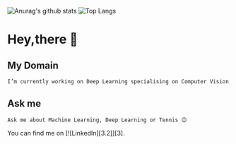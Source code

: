 ![Anurag's github stats](https://github-readme-stats.vercel.app/api?username=yogkul2000&show_icons=true&theme=dark)
![[Top Langs](https://github-readme-stats.vercel.app/api/top-langs/?username=yogkul2000)](https://github.com/anuraghazra/github-readme-stats)
# Hey,there 👋

## My Domain
```bash
I’m currently working on Deep Learning specialising on Computer Vision problems.
```

## Ask me
```
Ask me about Machine Learning, Deep Learning or Tennis 😉
```

<!-- Actual text -->

You can find me on [![LinkedIn][3.2]][3].

<!-- Icons -->

[2.2]: https://raw.githubusercontent.com/MartinHeinz/MartinHeinz/master/linkedin-3-16.png (LinkedIn icon without padding)

<!-- Links to your social media accounts -->

[2]: https://www.linkedin.com/in/yogesh-kulkarni-b1572b169/
